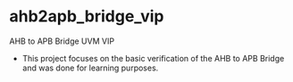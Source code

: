 # ahb2apb_bridge_vip
AHB to APB Bridge UVM VIP

* This project focuses on the basic verification of the AHB to APB Bridge and was done for learning purposes.
